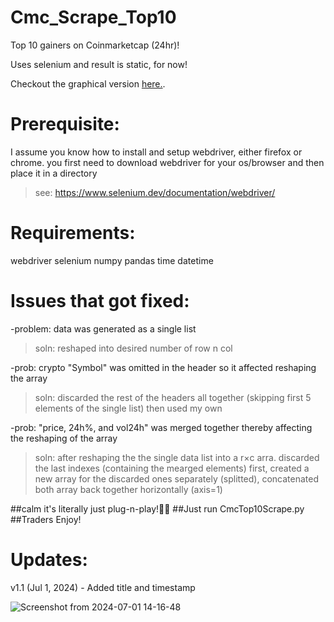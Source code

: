 # Cmc_Scrape_Top10
Top 10 gainers on Coinmarketcap (24hr)!

Uses selenium and result is static, for now!

Checkout the graphical version [here.]([https://link-url-here.org](https://github.com/AyFait/Cmc_Scrape_Top10_HeatMap_TreeMap)).

# Prerequisite:
I assume you know how to install and setup webdriver, either firefox or chrome. you first need to download webdriver for your os/browser and then place it in a directory
> see: https://www.selenium.dev/documentation/webdriver/

# Requirements:
webdriver 
selenium 
numpy 
pandas
time
datetime

# Issues that got fixed:
-problem: data was generated as a single list
>soln: reshaped into desired number of row n col

-prob: crypto "Symbol" was omitted in the header so it affected reshaping the array
>soln: discarded the rest of the headers all together (skipping first 5 elements of the single list) then used my own

-prob: "price, 24h%, and vol24h" was merged together thereby affecting the reshaping of the array
>soln: after reshaping the the single data list into a r×c arra.  discarded the last indexes (containing the mearged elements) first, created a new array for the discarded ones separately (splitted), concatenated both array back together horizontally (axis=1)


##calm it's literally just plug-n-play!🤧👻
##Just run CmcTop10Scrape.py
##Traders Enjoy!


# Updates:
v1.1 (Jul 1, 2024) - Added title and timestamp

![Screenshot from 2024-07-01 14-16-48](https://github.com/AyFait/Cmc_Scrape_Top10/assets/50885913/d0afbf7e-2ebc-4a5c-b06c-2dc72889076b)
